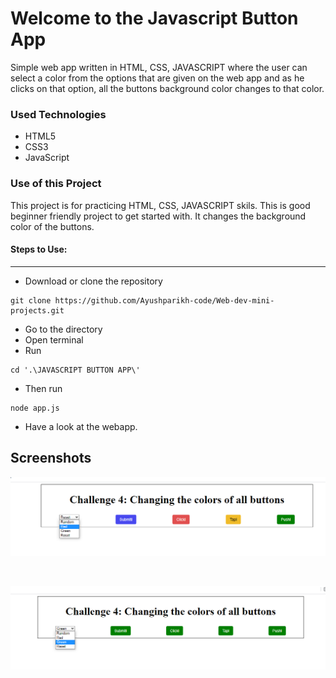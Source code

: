 <h1>Welcome to the Javascript Button App</h1>

<p>Simple web app written in HTML, CSS, JAVASCRIPT where the user can select a color from the options that are given on the web app and as he clicks on that option, all the buttons background color changes to that color.</p>

<h3>Used Technologies</h3>
<ul>
  <li>HTML5</li>
  <li>CSS3</li>
  <li>JavaScript</li>
</ul>

<h3>Use  of this Project</h4>
<p>This project is for practicing HTML, CSS, JAVASCRIPT skils. This is good beginner friendly project to get started with. It changes the background color of the buttons.</p>

#### Steps to Use:
---

- Download or clone the repository
```
git clone https://github.com/Ayushparikh-code/Web-dev-mini-projects.git
```
- Go to the directory
- Open terminal 
- Run 
```
cd '.\JAVASCRIPT BUTTON APP\'
```
- Then run 
```
node app.js
```
- Have a look at the webapp.


## Screenshots

![Demo1](public/images/challenge1.png)

<br>

![Demo2](public/images/challenge2.png)
